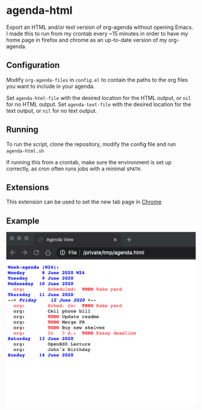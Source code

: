 # agenda-html

Export an HTML and/or text version of org-agenda without opening Emacs. I made this to run from my crontab every ~15 minutes in order to have my home page in firefox and chrome as an up-to-date version of my org-agenda.

## Configuration
Modify `org-agenda-files` in `config.el` to contain the paths to the org files you want to include in your agenda.

Set `agenda-html-file` with the desired location for the HTML output, or `nil` for no HTML output.
Set `agenda-text-file` with the desired location for the text output, or `nil` for no text output.

## Running

To run the script, clone the repository, modify the config file and run `agenda-html.sh`

If running this from a crontab, make sure the environment is set up correctly, as cron often runs jobs with a minimal `$PATH`.

## Extensions

This extension can be used to set the new tab page in [Chrome](https://chrome.google.com/webstore/detail/custom-new-tab-url/mmjbdbjnoablegbkcklggeknkfcjkjia)

## Example

![Example agenda export](example.png)
